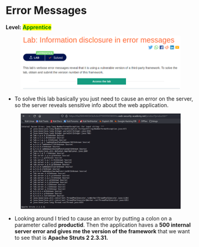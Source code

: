 # Error Messages

**Level:** <mark style="color:green;">**Apprentice**</mark>

<figure><img src="../../../../../.gitbook/assets/2022-12-20_22-04.png" alt=""><figcaption></figcaption></figure>

* To solve this lab basically you just need to cause an error on the server, so the server reveals sensitive info about the web application.

<figure><img src="../../../../../.gitbook/assets/2022-12-20_22-06.png" alt=""><figcaption></figcaption></figure>

* Looking around I tried to cause an error by putting a colon on a parameter called **productid**. Then the application haves a **500 internal server error and gives me the version of the framework** that we want to see that is **Apache Struts 2 2.3.31.**
